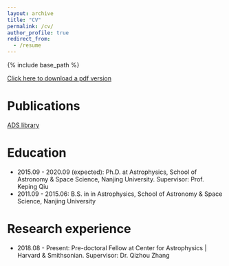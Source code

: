 ```yaml
---
layout: archive
title: "CV"
permalink: /cv/
author_profile: true
redirect_from:
  - /resume
---
```


{% include base_path %}

[Click here to download a pdf version](/files/Liu_Junhao_CV.pdf)

Publications
======
[ADS library](https://ui.adsabs.harvard.edu/public-libraries/NMQGgqroSeurMcPVsgLiqQ)

Education
======
* 2015.09 - 2020.09 (expected): Ph.D. at Astrophysics, School of Astronomy & Space Science, Nanjing University. Supervisor: Prof. Keping Qiu
* 2011.09 - 2015.06: B.S. in in Astrophysics, School of Astronomy & Space Science, Nanjing University

Research experience
======
* 2018.08 - Present: Pre-doctoral Fellow at Center for Astrophysics \| Harvard & Smithsonian. Supervisor: Dr. Qizhou Zhang

  


